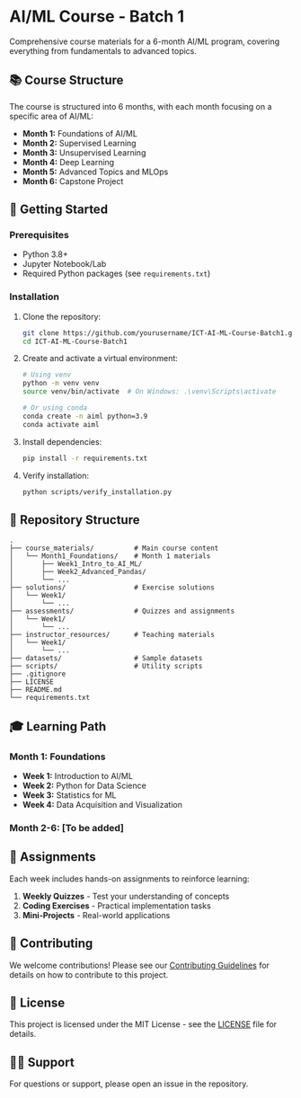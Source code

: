 # AI/ML Course - Batch 1

Comprehensive course materials for a 6-month AI/ML program, covering everything from fundamentals to advanced topics.

## 📚 Course Structure

The course is structured into 6 months, with each month focusing on a specific area of AI/ML:

- **Month 1:** Foundations of AI/ML
- **Month 2:** Supervised Learning
- **Month 3:** Unsupervised Learning
- **Month 4:** Deep Learning
- **Month 5:** Advanced Topics and MLOps
- **Month 6:** Capstone Project

## 🚀 Getting Started

### Prerequisites
- Python 3.8+
- Jupyter Notebook/Lab
- Required Python packages (see `requirements.txt`)

### Installation

1. Clone the repository:
   ```bash
   git clone https://github.com/yourusername/ICT-AI-ML-Course-Batch1.git
   cd ICT-AI-ML-Course-Batch1
   ```

2. Create and activate a virtual environment:
   ```bash
   # Using venv
   python -m venv venv
   source venv/bin/activate  # On Windows: .\venv\Scripts\activate
   
   # Or using conda
   conda create -n aiml python=3.9
   conda activate aiml
   ```

3. Install dependencies:
   ```bash
   pip install -r requirements.txt
   ```

4. Verify installation:
   ```bash
   python scripts/verify_installation.py
   ```

## 📂 Repository Structure

```
.
├── course_materials/          # Main course content
│   └── Month1_Foundations/    # Month 1 materials
│       ├── Week1_Intro_to_AI_ML/
│       ├── Week2_Advanced_Pandas/
│       └── ...
├── solutions/                 # Exercise solutions
│   └── Week1/
│       └── ...
├── assessments/               # Quizzes and assignments
│   └── Week1/
│       └── ...
├── instructor_resources/      # Teaching materials
│   └── Week1/
│       └── ...
├── datasets/                  # Sample datasets
├── scripts/                   # Utility scripts
├── .gitignore
├── LICENSE
├── README.md
└── requirements.txt
```

## 🎓 Learning Path

### Month 1: Foundations
- **Week 1:** Introduction to AI/ML
- **Week 2:** Python for Data Science
- **Week 3:** Statistics for ML
- **Week 4:** Data Acquisition and Visualization

### Month 2-6: [To be added]

## 📝 Assignments

Each week includes hands-on assignments to reinforce learning:
1. **Weekly Quizzes** - Test your understanding of concepts
2. **Coding Exercises** - Practical implementation tasks
3. **Mini-Projects** - Real-world applications

## 👥 Contributing

We welcome contributions! Please see our [Contributing Guidelines](CONTRIBUTING.md) for details on how to contribute to this project.

## 📄 License

This project is licensed under the MIT License - see the [LICENSE](LICENSE) file for details.

## 🙋‍♂️ Support

For questions or support, please open an issue in the repository.